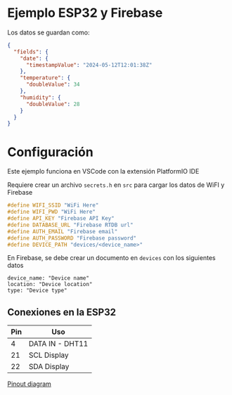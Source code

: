 # Ejemplo ESP32 y Firebase

Los datos se guardan como:

```json
{
  "fields": {
    "date": {
      "timestampValue": "2024-05-12T12:01:38Z"
    },
    "temperature": {
      "doubleValue": 34
    },
    "humidity": {
      "doubleValue": 28
    }
  }
}
```

# Configuración

Este ejemplo funciona en VSCode con la extensión PlatformIO IDE

Requiere crear un archivo `secrets.h` en `src` para cargar los datos de WiFI y Firebase

```c
#define WIFI_SSID "WiFi Here"
#define WIFI_PWD "WiFi Here"
#define API_KEY "Firebase API Key"
#define DATABASE_URL "Firebase RTDB url"
#define AUTH_EMAIL "Firebase email"
#define AUTH_PASSWORD "Firebase password"
#define DEVICE_PATH "devices/<device_name>"
```

En Firebase, se debe crear un documento en `devices` con los siguientes datos

```
device_name: "Device name"
location: "Device location"
type: "Device type"
```

## Conexiones en la ESP32

| Pin | Uso             |
|-----|-----------------|
| 4   | DATA IN - DHT11 |
| 21  | SCL Display     |
| 22  | SDA Display     |

[Pinout diagram](https://www.circuitstate.com/pinouts/doit-esp32-devkit-v1-wifi-development-board-pinout-diagram-and-reference/)